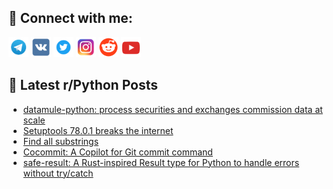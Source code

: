 ## 🔎 Connect with me:
[<img src="https://github.com/bullbesh/bullbesh/blob/main/images/Telegram.png" width="32" height="32" />](https://t.me/bullbesh)
[<img src="https://github.com/bullbesh/bullbesh/blob/main/images/VK.png" width="32" height="32" />](https://vk.com/bullbesh)
[<img src="https://github.com/bullbesh/bullbesh/blob/main/images/Twitter.png" width="32" height="32" />](https://twitter.com/bullbesh1)
[<img src="https://github.com/bullbesh/bullbesh/blob/main/images/Instagram.png" width="32" height="32" />](https://www.instagram.com/bullbesh)
[<img src="https://github.com/bullbesh/bullbesh/blob/main/images/Reddit.png" width="32" height="32" />](https://www.reddit.com/user/bullbesh)
[<img src="https://github.com/bullbesh/bullbesh/blob/main/images/YouTube.png" width="32" height="32" />](https://www.youtube.com/channel/UCtfjRs6uzgq5mfm8S06WTcg)

## 📕 Latest r/Python Posts
<!-- BLOG-POST-LIST:START -->
- [datamule-python: process securities and exchanges commission data at scale](https://www.reddit.com/r/Python/comments/1jj231k/datamulepython_process_securities_and_exchanges/)
- [Setuptools 78.0.1 breaks the internet](https://www.reddit.com/r/Python/comments/1jiy2sm/setuptools_7801_breaks_the_internet/)
- [Find all substrings](https://www.reddit.com/r/Python/comments/1jiur3r/find_all_substrings/)
- [Cocommit: A Copilot for Git commit command](https://www.reddit.com/r/Python/comments/1jiplpp/cocommit_a_copilot_for_git_commit_command/)
- [safe-result: A Rust-inspired Result type for Python to handle errors without try/catch](https://www.reddit.com/r/Python/comments/1jimiz0/saferesult_a_rustinspired_result_type_for_python/)
<!-- BLOG-POST-LIST:END -->
